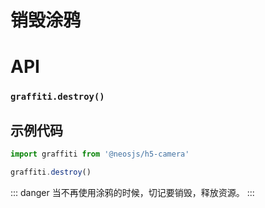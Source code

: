 # 销毁涂鸦

# API
### `graffiti.destroy()`
### 

## 示例代码

```js
import graffiti from '@neosjs/h5-camera'

graffiti.destroy()
```

::: danger
当不再使用涂鸦的时候，切记要销毁，释放资源。
:::

